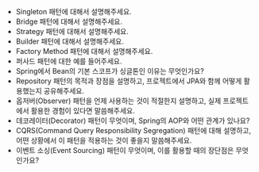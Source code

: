 - Singleton 패턴에 대해서 설명해주세요.
- Bridge 패턴에 대해서 설명해주세요.
- Strategy 패턴에 대해서 설명해주세요.
- Builder 패턴에 대해서 설명해주세요.
- Factory Method 패턴에 대해서 설명해주세요.
- 퍼사드 패턴에 대한 예를 들어주세요.
- Spring에서 Bean의 기본 스코프가 싱글톤인 이유는 무엇인가요?
- Repository 패턴의 목적과 장점을 설명하고, 프로젝트에서 JPA와 함께 어떻게 활용했는지 공유해주세요.
- 옵저버(Observer) 패턴을 언제 사용하는 것이 적절한지 설명하고, 실제 프로젝트에서 활용한 경험이 있다면 말씀해주세요.
- 데코레이터(Decorator) 패턴이 무엇이며, Spring의 AOP와 어떤 관계가 있나요?
- CQRS(Command Query Responsibility Segregation) 패턴에 대해 설명하고, 어떤 상황에서 이 패턴을 적용하는 것이 좋을지 말씀해주세요.
- 이벤트 소싱(Event Sourcing) 패턴이 무엇이며, 이를 활용할 때의 장단점은 무엇인가요?
